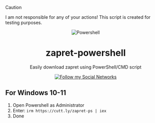> [!CAUTION]
> I am not responsible for any of your actions! This script is created for testing purposes.

<p align="center"><img src="https://raw.githubusercontent.com/gist/Xainey/d5bde7d01dcbac51ac951810e94313aa/raw/6c858c46726541b48ddaaebab29c41c07a196394/PowerShell.svg" alt="Powershell"></p>
<h1 align="center">zapret-powershell</h1>

<p align="center">Easily download zapret using PowerShell/CMD script</p>

<p align="center">
    <a href="https://sevcator.github.io/">
        <img src="https://img.shields.io/badge/Social%20Networks-black?style=flat-square&link=https%3A%2F%2Fsevcator.github.io%2F" alt="Follow my Social Networks" />
    </a>
</p>

## For Windows 10-11
1. Open Powershell as Administrator
2. Enter: ```irm https://cutt.ly/zapret-ps | iex```
3. Done
